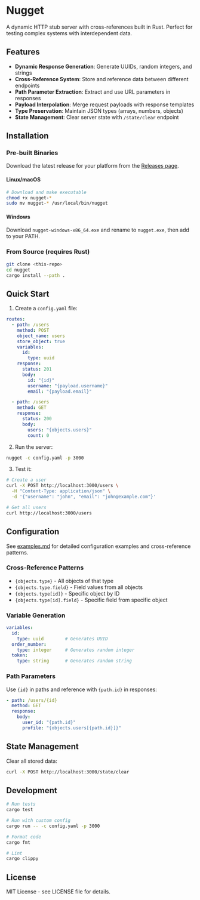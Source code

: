 # Nugget

A dynamic HTTP stub server with cross-references built in Rust. Perfect for testing complex systems with interdependent data.

## Features

- **Dynamic Response Generation**: Generate UUIDs, random integers, and strings
- **Cross-Reference System**: Store and reference data between different endpoints
- **Path Parameter Extraction**: Extract and use URL parameters in responses
- **Payload Interpolation**: Merge request payloads with response templates
- **Type Preservation**: Maintain JSON types (arrays, numbers, objects)
- **State Management**: Clear server state with `/state/clear` endpoint

## Installation

### Pre-built Binaries

Download the latest release for your platform from the [Releases page](../../releases).

#### Linux/macOS
```bash
# Download and make executable
chmod +x nugget-*
sudo mv nugget-* /usr/local/bin/nugget
```

#### Windows
Download `nugget-windows-x86_64.exe` and rename to `nugget.exe`, then add to your PATH.

### From Source (requires Rust)
```bash
git clone <this-repo>
cd nugget
cargo install --path .
```

## Quick Start

1. Create a `config.yaml` file:
```yaml
routes:
  - path: /users
    method: POST
    object_name: users
    store_object: true
    variables:
      id:
        type: uuid
    response:
      status: 201
      body:
        id: "{id}"
        username: "{payload.username}"
        email: "{payload.email}"

  - path: /users
    method: GET
    response:
      status: 200
      body:
        users: "{objects.users}"
        count: 0
```

2. Run the server:
```bash
nugget -c config.yaml -p 3000
```

3. Test it:
```bash
# Create a user
curl -X POST http://localhost:3000/users \
  -H "Content-Type: application/json" \
  -d '{"username": "john", "email": "john@example.com"}'

# Get all users
curl http://localhost:3000/users
```

## Configuration

See [examples.md](examples.md) for detailed configuration examples and cross-reference patterns.

### Cross-Reference Patterns

- `{objects.type}` - All objects of that type
- `{objects.type.field}` - Field values from all objects  
- `{objects.type[id]}` - Specific object by ID
- `{objects.type[id].field}` - Specific field from specific object

### Variable Generation

```yaml
variables:
  id:
    type: uuid        # Generates UUID
  order_number:
    type: integer     # Generates random integer
  token:
    type: string      # Generates random string
```

### Path Parameters

Use `{id}` in paths and reference with `{path.id}` in responses:

```yaml
- path: /users/{id}
  method: GET
  response:
    body:
      user_id: "{path.id}"
      profile: "{objects.users[{path.id}]}"
```

## State Management

Clear all stored data:
```bash
curl -X POST http://localhost:3000/state/clear
```

## Development

```bash
# Run tests
cargo test

# Run with custom config
cargo run -- -c config.yaml -p 3000

# Format code
cargo fmt

# Lint
cargo clippy
```

## License

MIT License - see LICENSE file for details.